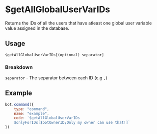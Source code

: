 # $getAllGlobalUserVarIDs
Returns the IDs of all the users that have atleast one global user variable value assigned in the database.

## Usage
```
$getAllGlobalUserVarIDs[(optional) separator]
```

### Breakdown
`separator` - The separator between each ID (e.g `,`)

## Example
```js
bot.command({
    type: "command",
    name: "example",
    code: `$getAllGlobalUserVarIDs
    $onlyForIDs[$botOwnerID;Only my owner can use that!]`
})
```
